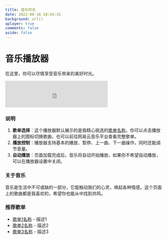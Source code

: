 ```yaml
---
title: 音乐时光
date: 2022-08-10 18:54:31
background: url()
aplayer: true
comments: false
aside: false
---
```


# 音乐播放器
在这里，你可以尽情享受音乐带来的美好时光。

<iframe frameborder="no" border="0" marginwidth="0" marginheight="0" width=330 height=86 
src="https://music.163.com/outchain/player?type=2&id=6880799903&auto=1&height=66"></iframe>

### 说明
1. **歌单选择**：这个播放器默认展示的是我精心挑选的[歌单名称](https://music.163.com/playlist?id=你的歌单ID)，你可以点击播放器上的图标切换歌曲，也可以前往网易云音乐平台查看完整歌单。
2. **播放控制**：播放器支持基本的播放、暂停、上一曲、下一曲操作，同时还能调节音量。
3. **自动播放**：页面加载完成后，音乐将自动开始播放，如果你不希望自动播放，可以在播放器设置中关闭。

### 关于音乐
音乐是生活中不可或缺的一部分，它能触动我们的心灵，唤起各种情感。这个页面上的歌曲都是我喜欢的，希望你也能从中找到共鸣。

### 推荐歌单
- [歌单1名称](https://music.163.com/playlist?id=歌单1ID) - 描述1
- [歌单2名称](https://music.163.com/playlist?id=歌单2ID) - 描述2
- [歌单3名称](https://music.163.com/playlist?id=歌单3ID) - 描述3
